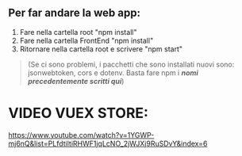 ## Per far andare la web app:
1. Fare nella cartella root "npm install"
2. Fare nella cartella FrontEnd "npm install"
3. Ritornare nella cartella root e scrivere "npm start"
> (Se ci sono problemi, i pacchetti che sono installati nuovi sono: jsonwebtoken, cors e dotenv. Basta fare npm i ***nomi precedentemente scritti qui***)

# VIDEO VUEX STORE:
https://www.youtube.com/watch?v=1YGWP-mj6nQ&list=PLfdtiltiRHWF1jqLcNO_2jWJXj9RuSDvY&index=6
